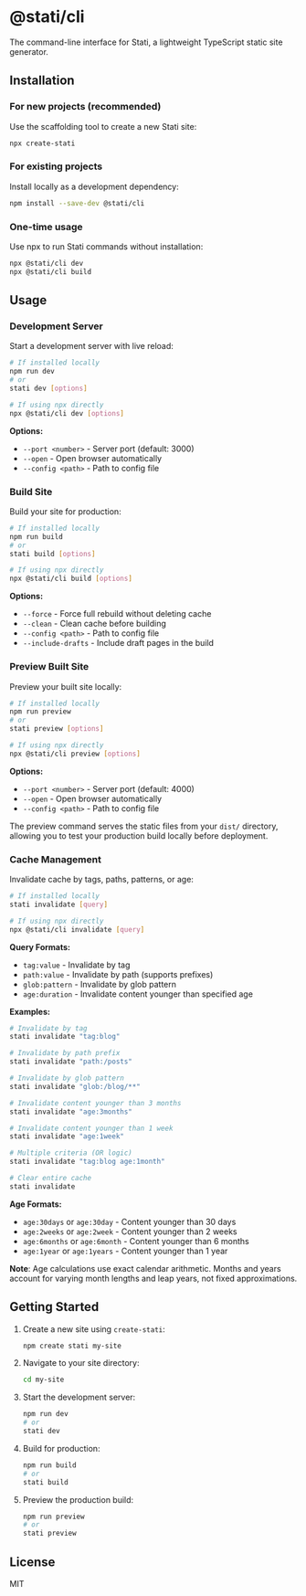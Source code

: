 # @stati/cli

The command-line interface for Stati, a lightweight TypeScript static site generator.

## Installation

### For new projects (recommended)

Use the scaffolding tool to create a new Stati site:

```bash
npx create-stati
```

### For existing projects

Install locally as a development dependency:

```bash
npm install --save-dev @stati/cli
```

### One-time usage

Use npx to run Stati commands without installation:

```bash
npx @stati/cli dev
npx @stati/cli build
```

## Usage

### Development Server

Start a development server with live reload:

```bash
# If installed locally
npm run dev
# or
stati dev [options]

# If using npx directly
npx @stati/cli dev [options]
```

**Options:**

- `--port <number>` - Server port (default: 3000)
- `--open` - Open browser automatically
- `--config <path>` - Path to config file

### Build Site

Build your site for production:

```bash
# If installed locally
npm run build
# or
stati build [options]

# If using npx directly
npx @stati/cli build [options]
```

**Options:**

- `--force` - Force full rebuild without deleting cache
- `--clean` - Clean cache before building
- `--config <path>` - Path to config file
- `--include-drafts` - Include draft pages in the build

### Preview Built Site

Preview your built site locally:

```bash
# If installed locally
npm run preview
# or
stati preview [options]

# If using npx directly
npx @stati/cli preview [options]
```

**Options:**

- `--port <number>` - Server port (default: 4000)
- `--open` - Open browser automatically
- `--config <path>` - Path to config file

The preview command serves the static files from your `dist/` directory, allowing you to test your production build locally before deployment.

### Cache Management

Invalidate cache by tags, paths, patterns, or age:

```bash
# If installed locally
stati invalidate [query]

# If using npx directly
npx @stati/cli invalidate [query]
```

**Query Formats:**

- `tag:value` - Invalidate by tag
- `path:value` - Invalidate by path (supports prefixes)
- `glob:pattern` - Invalidate by glob pattern
- `age:duration` - Invalidate content younger than specified age

**Examples:**

```bash
# Invalidate by tag
stati invalidate "tag:blog"

# Invalidate by path prefix
stati invalidate "path:/posts"

# Invalidate by glob pattern
stati invalidate "glob:/blog/**"

# Invalidate content younger than 3 months
stati invalidate "age:3months"

# Invalidate content younger than 1 week
stati invalidate "age:1week"

# Multiple criteria (OR logic)
stati invalidate "tag:blog age:1month"

# Clear entire cache
stati invalidate
```

**Age Formats:**

- `age:30days` or `age:30day` - Content younger than 30 days
- `age:2weeks` or `age:2week` - Content younger than 2 weeks
- `age:6months` or `age:6month` - Content younger than 6 months
- `age:1year` or `age:1years` - Content younger than 1 year

**Note**: Age calculations use exact calendar arithmetic. Months and years account for varying month lengths and leap years, not fixed approximations.

## Getting Started

1. Create a new site using `create-stati`:

   ```bash
   npm create stati my-site
   ```

2. Navigate to your site directory:

   ```bash
   cd my-site
   ```

3. Start the development server:

   ```bash
   npm run dev
   # or
   stati dev
   ```

4. Build for production:

   ```bash
   npm run build
   # or
   stati build
   ```

5. Preview the production build:

   ```bash
   npm run preview
   # or
   stati preview
   ```

## License

MIT
